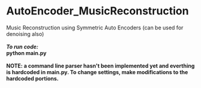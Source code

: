 # AutoEncoder_MusicReconstruction
Music Reconstruction using Symmetric Auto Encoders (can be used for denoising also)
</br></br>
***To run code:***
</br>
**python main.py**
</br>
</br>
**NOTE: a command line parser hasn't been implemented yet and everthing is hardcoded in main.py. To change settings, make modifications to the hardcoded portions.**
